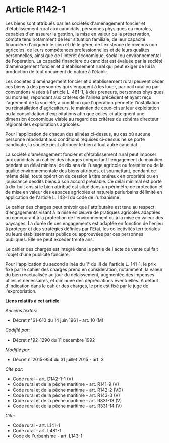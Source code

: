 # Article R142-1

Les biens sont attribués par les sociétés d'aménagement foncier et d'établissement rural aux candidats, personnes physiques
ou morales, capables d'en assurer la gestion, la mise en valeur ou la préservation, compte tenu notamment de leur situation
familiale, de leur capacité financière d'acquérir le bien et de le gérer, de l'existence de revenus non agricoles, de leurs
compétences professionnelles et de leurs qualités personnelles, ainsi que de l'intérêt économique, social ou environnemental
de l'opération. La capacité financière du candidat est évaluée par la société d'aménagement foncier et d'établissement rural
qui peut exiger de lui la production de tout document de nature à l'établir. 

Les sociétés d'aménagement foncier et d'établissement rural peuvent céder ces biens à des personnes qui s'engagent à les
louer, par bail rural ou par conventions visées à l'article L. 481-1, à des preneurs, personnes physiques ou morales,
répondant aux critères de l'alinéa précédent et ayant reçu l'agrément de la société, à condition que l'opération permette
l'installation ou réinstallation d'agriculteurs, le maintien de ceux-ci sur leur exploitation ou la consolidation
d'exploitations afin que celles-ci atteignent une dimension économique viable au regard des critères du schéma directeur
régional des exploitations agricoles. 

Pour l'application de chacun des alinéas ci-dessus, au cas où aucune personne répondant aux conditions requises ci-dessus ne
se porte candidate, la société peut attribuer le bien à tout autre candidat. 

La société d'aménagement foncier et d'établissement rural peut imposer aux candidats un cahier des charges comportant
l'engagement du maintien pendant un délai minimal de dix ans de l'usage agricole ou forestier ou de la qualité
environnementale des biens attribués, et soumettant, pendant ce même délai, toute opération de cession à titre onéreux en
propriété ou en jouissance desdits biens à son accord préalable. Ce délai minimal est porté à dix-huit ans si le bien
attribué est situé dans un périmètre de protection et de mise en valeur des espaces agricoles et naturels périurbains
délimité en application de l'article L. 143-1 du code de l'urbanisme. 

Le cahier des charges peut prévoir que l'attributaire est tenu au respect d'engagements visant à la mise en œuvre de
pratiques agricoles adaptées ou concourant à la protection de l'environnement ou à la mise en valeur des paysages. La durée
de ces engagements est adaptée en fonction de l'enjeu à protéger et des stratégies définies par l'Etat, les collectivités
territoriales ou leurs établissements publics ou approuvées par ces personnes publiques. Elle ne peut excéder trente ans. 

Le cahier des charges est intégré dans la partie de l'acte de vente qui fait l'objet d'une publicité foncière. 

Pour l'application du second alinéa du 1° du III de l'article L. 141-1, le prix fixé par le cahier des charges prend en
considération, notamment, la valeur du bien réactualisée au jour du délaissement, augmentée des impenses utiles et
nécessaires, et diminuée des dépréciations éventuelles. A défaut d'indication dans le cahier des charges, le prix est fixé
par le juge de l'expropriation.

**Liens relatifs à cet article**

_Anciens textes_:

  - Décret n°61-610 du 14 juin 1961 - art. 10 (M)

_Codifié par_:

  - Décret n°92-1290 du 11 décembre 1992

_Modifié par_:

  - Décret n°2015-954 du 31 juillet 2015 - art. 3

_Cité par_:

  - Code rural - art. D142-1-1 (V)
  - Code rural et de la pêche maritime - art. R141-9 (V)
  - Code rural et de la pêche maritime - art. R142-2 (VD)
  - Code rural et de la pêche maritime - art. R143-3 (V)
  - Code rural et de la pêche maritime - art. R331-13 (V)
  - Code rural et de la pêche maritime - art. R331-14 (V)

_Cite_:

  - Code rural - art. L141-1
  - Code rural - art. L481-1
  - Code de l'urbanisme - art. L143-1
